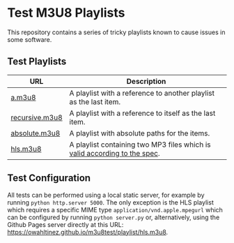 # Test M3U8 Playlists
This repository contains a series of tricky playlists known to cause issues in some software.

## Test Playlists
| URL                 | Description    |
|---------------------|----------------|
| [a.m3u8][3]         | A playlist with a reference to another playlist as the last item. |
| [recursive.m3u8][2] | A playlist with a reference to itself as the last item. |
| [absolute.m3u8][4]  | A playlist with absolute paths for the items. |
| [hls.m3u8][1]       | A playlist containing two MP3 files which is [valid according to the spec][5]. |

## Test Configuration
All tests can be performed using a local static server, for example by running
`python http.server 5000`. The only exception is the HLS playlist which requires a specific MIME
type `application/vnd.apple.mpegurl` which can be configured by running `python server.py` or,
alternatively, using the Github Pages server directly at this URL:
https://owahltinez.github.io/m3u8test/playlist/hls.m3u8.

[1]: https://owahltinez.github.io/m3u8test/playlist/hls.m3u8
[2]: https://raw.githubusercontent.com/owahltinez/m3u8test/main/playlist/recursive.m3u8
[3]: https://raw.githubusercontent.com/owahltinez/m3u8test/main/playlist/a.m3u8
[4]: https://raw.githubusercontent.com/owahltinez/m3u8test/main/playlist/absolute.m3u8
[5]: ./validation_data.json